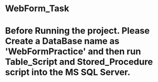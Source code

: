 # WebForm_Task
# Before Running the project. Please Create a DataBase name as 'WebFormPractice' and then run Table_Script and Stored_Procedure script into the MS SQL Server.
